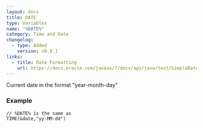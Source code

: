 ```yaml
---
layout: docs
title: DATE
type: Variables
name: "%DATE%"
category: Time and Date
changelog:
  - type: Added
    version: v0.9.1
links:
  - title: Date Formatting
    url: https://docs.oracle.com/javase/7/docs/api/java/text/SimpleDateFormat.html
---
```

Current date in the format "year-month-day"

### Example
```
// %DATE% is the same as
TIME(&date,"yy-MM-dd")
```
